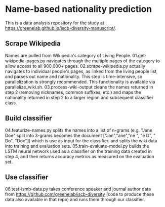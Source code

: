 # Name-based nationality prediction

This is a data analysis repository for the study at https://greenelab.github.io/iscb-diversity-manuscript/.

## Scrape Wikipedia

Names are pulled from Wikipedia's category of Living People. 
01.get-wikipedia-pages.py navigates through the multiple pages of the category to allow access to all 900,000+ pages.
02.scrape-wikipedia.py actually navigates to individual people's pages, as linked from the living people list, and parses out name and nationality. This step is time-intensive, so parallelization is strongly recommended. This functionality is available via parallelize_wiki.sh.
03.process-wiki-output cleans the names returned in step 2 (removing nicknames, common suffixes, etc.) and maps the nationality returned in step 2 to a larger region and subsequent classifier class.

## Build classifier

04.featurize-names.py splits the names into a list of n-grams (e.g. "Jane Doe" split into 3-grams becomes the document ["Jan","ane","ne ", "e D", " Do", "Doe"]) which is use as input for the classifier. and splits the wiki data into training and evaluation sets.
05.train-evaluate-model.py builds the LSTM neural network used as a classifier on the training data created in step 4, and then returns accuracy metrics as measured on the evaluation set.

## Use classifier

06.test-ismb-data.py takes conference speaker and journal author data from https://github.com/greenelab/iscb-diversity (code to produce these data also available in that repo) and runs them through our classifier.
